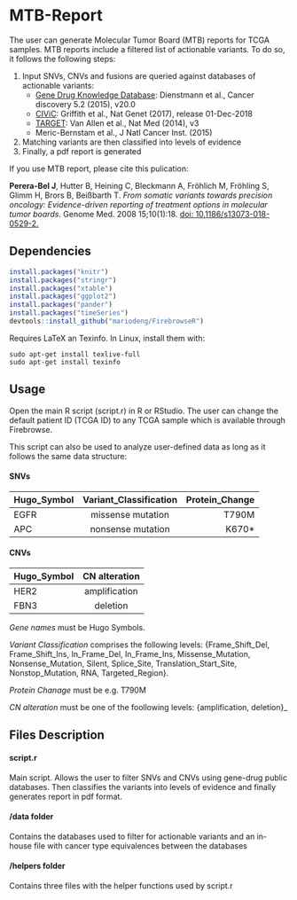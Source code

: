 # MTB-Report

The user can generate Molecular Tumor Board (MTB) reports for TCGA samples. MTB reports include a filtered list of actionable variants. To do so, it follows the following steps:

1. Input SNVs, CNVs and fusions are queried against databases of actionable variants:
    - [Gene Drug Knowledge Database](https://www.synapse.org/#!Synapse:syn2370773): Dienstmann et al., Cancer discovery 5.2 (2015), v20.0
    - [CIViC](https://civic.genome.wustl.edu/): Griffith et al., Nat Genet (2017), release 01-Dec-2018
    - [TARGET](http://archive.broadinstitute.org/cancer/cga/target): Van Allen et al., Nat Med (2014), v3
    - Meric-Bernstam et al., J Natl Cancer Inst. (2015)
2. Matching variants are then classified into levels of evidence
3. Finally, a pdf report is generated

If you use MTB report, please cite this pulication:

<b>Perera-Bel J</b>, Hutter B, Heining C, Bleckmann A, Fröhlich M, Fröhling S, Glimm H, Brors B, Beißbarth T. <i>From somatic variants towards precision oncology: Evidence-driven reporting of treatment options in molecular tumor boards</i>. Genome Med. 2008 15;10(1):18. <a target="_blank" href="https://doi.org/10.1186/s13073-018-0529-2">doi: 10.1186/s13073-018-0529-2.</a>

## Dependencies
```r
install.packages("knitr")
install.packages("stringr")
install.packages("xtable")
install.packages("ggplot2")
install.packages("pander")
install.packages("timeSeries")
devtools::install_github("mariodeng/FirebrowseR")
```

Requires LaTeX an Texinfo. In Linux, install them with:
```
sudo apt-get install texlive-full
sudo apt-get install texinfo
```
## Usage

Open the main R script (script.r) in R or RStudio. The user can change the default patient ID (TCGA ID) to any TCGA sample which is available through Firebrowse. 

This script can also be used to analyze user-defined data as long as it follows the same data structure:

#### SNVs

| Hugo_Symbol   | Variant_Classification| Protein_Change  |
| ------------- |:----------------------:| --------------:|
| EGFR          | missense mutation      | T790M          |
| APC           | nonsense mutation      |   K670*        |

#### CNVs

| Hugo_Symbol   | CN alteration|
| ------------- |:------------:|
| HER2          | amplification| 
| FBN3          | deletion     | 

*Gene names* must be Hugo Symbols. 

*Variant Classification* comprises the following levels: {Frame_Shift_Del, Frame_Shift_Ins, In_Frame_Del, In_Frame_Ins, Missense_Mutation, Nonsense_Mutation, Silent, Splice_Site, Translation_Start_Site, Nonstop_Mutation, RNA, Targeted_Region}. 

*Protein Chanage* must be e.g. T790M

*CN alteration* must be one of the foollowing levels: {amplification, deletion}_

## Files Description

#### script.r 
Main script. Allows the user to filter SNVs and CNVs using gene-drug public 
databases. Then classifies the variants into levels of evidence 
and finally generates report in pdf format. 


#### /data folder
Contains the databases used to filter for actionable variants
and an in-house file with cancer type equivalences between the databases


#### /helpers folder
Contains three files with the helper functions used by script.r

